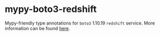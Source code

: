 # mypy-boto3-redshift

Mypy-friendly type annotations for `boto3` 1.10.19 `redshift` service.
More information can be found [here](https://github.com/vemel/mypy_boto3).